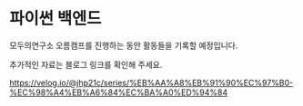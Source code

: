 # 파이썬 백엔드


모두의연구소 오름캠프를 진행하는 동안 활동들을 기록할 예정입니다.

추가적인 자료는 블로그 링크를 확인해 주세요.

https://velog.io/@jhp21c/series/%EB%AA%A8%EB%91%90%EC%97%B0-%EC%98%A4%EB%A6%84%EC%BA%A0%ED%94%84
